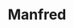 ---
title: 'Manfred'
description: 'Thousands of software builders share, compare, and grow their careers with Manfred.'
link: 'https://www.getmanfred.com/'
imageURL: 'https://res.cloudinary.com/dc6mrv5cb/image/upload/v1701194731/personal-resources/jobs/www.getmanfred.com__xdsglm.png'
---